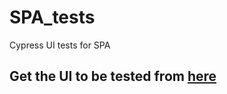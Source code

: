 # SPA_tests #

Cypress UI tests for SPA

## Get the UI to be tested from [here](https://github.com/NavGitGood/SPA.git) ##
